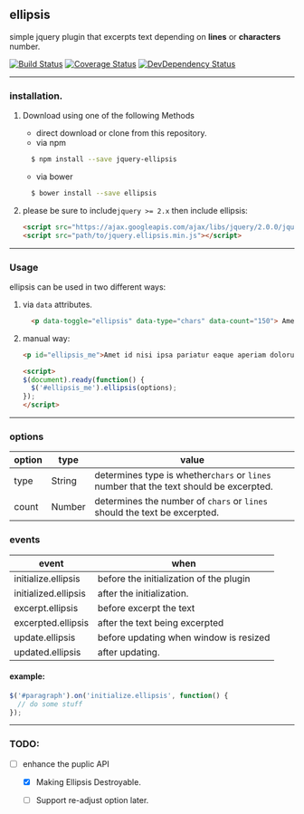 ## ellipsis


simple jquery plugin that excerpts text depending on __lines__  or __characters__ number.

[![Build Status](https://travis-ci.org/pencilpix/ellipsis.svg?branch=master)](https://travis-ci.org/pencilpix/ellipsis) [![Coverage Status](https://coveralls.io/repos/github/pencilpix/ellipsis/badge.svg?branch=develop)](https://coveralls.io/github/pencilpix/ellipsis?branch=develop) [![DevDependency Status](https://david-dm.org/pencilpix/ellipsis/dev-status.svg)](https://david-dm.org/pencilpix/ellipsis/?type=dev)

---------------------------------------------------------------------------------------------------
### installation.

1. Download using one of the following Methods
    * direct download or clone from this repository.
    * via npm

    ```bash
      $ npm install --save jquery-ellipsis
    ```
    * via bower

    ```bash
      $ bower install --save ellipsis
    ```

2. please be sure to include`jquery >= 2.x` then include ellipsis:

    ```html
    <script src="https://ajax.googleapis.com/ajax/libs/jquery/2.0.0/jquery.min.js"></script>
    <script src="path/to/jquery.ellipsis.min.js"></script>
    ```

------------------------------------------------------------------------------------------------------
### Usage
ellipsis can be used in two different ways:

1. via `data` attributes.

    ```html
      <p data-toggle="ellipsis" data-type="chars" data-count="150"> Amet id nisi ipsa pariatur eaque aperiam dolorum eius quia, vero provident? Doloremque impedit at cupiditate illum magnam, quo, vel corrupti. Esse voluptates hic vitae porro temporibus temporibus! Possimus rem.</p>
    ```


2. manual way:

    ```html
    <p id="ellipsis_me">Amet id nisi ipsa pariatur eaque aperiam dolorum eius quia, vero provident? Doloremque impedit at cupiditate illum magnam, quo, vel corrupti. Esse voluptates hic vitae porro temporibus temporibus! Possimus rem.</p>

    <script>
    $(document).ready(function() {
      $('#ellipsis_me').ellipsis(options);
    });
    </script>
    ```



---------------------------------------------------------------------------------------------------------------
### options

option     | type    | value
-----------|---------|--------------------------------------------------------------------------------------
type       | String  | determines type is whether`chars` or `lines` number that the text should be excerpted.
count      | Number  | determines the number of `chars` or `lines` should the text be excerpted.


### events

event                  | when
-----------------------|-----------------------------------------------------------------------------------------------
initialize.ellipsis    | before the initialization of the plugin
initialized.ellipsis   | after the initialization.
excerpt.ellipsis       | before excerpt the text
excerpted.ellipsis     | after the text being excerpted
update.ellipsis        | before updating when window is resized
updated.ellipsis       | after updating.


#### example:
  ```js
  $('#paragraph').on('initialize.ellipsis', function() {
    // do some stuff
  });
  ```



---------------------------------------------------------------------------------------------------------------
### TODO:
- [ ] enhance the puplic API
    - [x] Making Ellipsis Destroyable.
    - [ ] Support re-adjust option later.

